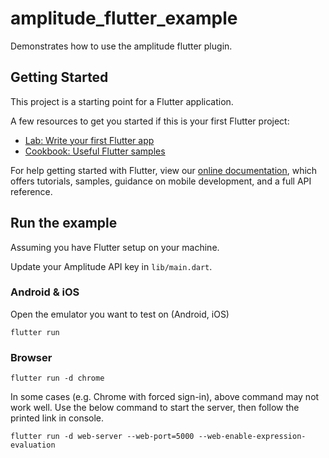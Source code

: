 # amplitude_flutter_example

Demonstrates how to use the amplitude flutter plugin.

## Getting Started

This project is a starting point for a Flutter application.

A few resources to get you started if this is your first Flutter project:

- [Lab: Write your first Flutter app](https://flutter.io/docs/get-started/codelab)
- [Cookbook: Useful Flutter samples](https://flutter.io/docs/cookbook)

For help getting started with Flutter, view our
[online documentation](https://flutter.io/docs), which offers tutorials,
samples, guidance on mobile development, and a full API reference.


## Run the example
Assuming you have Flutter setup on your machine.

Update your Amplitude API key in `lib/main.dart`.

### Android & iOS
Open the emulator you want to test on (Android, iOS)
```shell
flutter run
```

### Browser
```shell
flutter run -d chrome
```
In some cases (e.g. Chrome with forced sign-in), above command may not work well.
Use the below command to start the server, then follow the printed link in console.
```shell
flutter run -d web-server --web-port=5000 --web-enable-expression-evaluation
```
